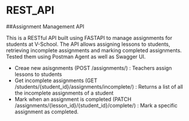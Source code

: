 # REST_API

##Assignment Management API

This is a RESTful API built using FASTAPI to manage assignments for students at V-School.
The API allows assigning lessons to students, retrieving incomplete assignments and marking completed assignments.
Tested them using Postman Agent as well as Swagger UI.

- Creae new asisgnments (POST /assignments/) : Teachers assign lessons to students
- Get incomplete assignments (GET /students/{student_id}/assignments/incomplete/) : Returns a list of all the incomplete assignments of a student
- Mark when an assignment is completed (PATCH /assignments/{lesson_id}/{student_id}/complete/) : Mark a specific assignment as completed.
